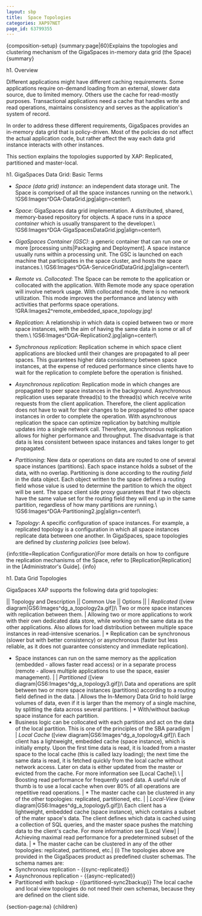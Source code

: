 ```yaml
---
layout: sbp
title:  Space Topologies
categories: XAP97NET
page_id: 63799355
---
```


{composition-setup}
{summary:page|60}Explains the topologies and clustering mechanism of the GigaSpaces in-memory data grid (the Space){summary}

h1. Overview

Different applications might have different caching requirements. Some applications require on-demand loading from an external, slower data source, due to limited memory. Others use the cache for read-mostly purposes. Transactional applications need a cache that handles write and read operations, maintains consistency and serves as the application's system of record.

In order to address these different requirements, GigaSpaces provides an in-memory data grid that is policy-driven. Most of the policies do not affect the actual application code, but rather affect the way each data grid instance interacts with other instances.

This section explains the topologies supported by XAP: Replicated, partitioned and master-local.

h1. GigaSpaces Data Grid: Basic Terms

* *Space (data grid) instance*: an independent data storage unit. The Space is comprised of all the space instances running on the network.\\ !GS6:Images^DGA-DataGrid.jpg|align=center!\\
* *Space*: GigaSpaces data grid implementation. A distributed, shared, memory-based repository for objects. A space runs in a _space container_ which is usually transparent to the developer.\\
!GS6:Images^DGA-GigaSpacesDataGrid.jpg|align=center!\\
* *GigaSpaces Container (GSC)*: a generic container that can run one or more [processing units|Packaging and Deployment]. A space instance usually runs within a processing unit. The GSC is launched on each machine that participates in the space cluster, and hosts the space instances.\\ !GS6:Images^DGA-ServiceGridDataGrid.jpg|align=center!\\
* *Remote vs. Collocated*: The Space can be remote to the application or collocated with the application. With Remote mode any space operation will involve network usage. With collocated mode, there is no network utilization. This mode improves the performance and latency with activities that performs space operations.
!GRA:Images2^remote_embedded_space_topology.jpg!
* *Replication*: A relationship in which data is copied between two or more space instances, with the aim of having the same data in some or all of them.\\ !GS6:Images^DGA-Replication2.jpg|align=center!\\
* *Synchronous replication*: Replication scheme in which space client applications are blocked until their changes are propagated to all peer spaces. This guarantees higher data consistency between space instances, at the expense of reduced performance since clients have to wait for the replication to complete before the operation is finished.

* *Asynchronous replication*: Replication mode in which changes are propagated to peer space instances in the background. Asynchronous replication uses separate thread(s) to the thread(s) which receive write requests from the client application. Therefore, the client application does not have to wait for their changes to be propagated to other space instances in order to complete the operation. With asynchronous replication the space can optimize replication by batching multiple updates into a single network call. Therefore, asynchronous replication allows for higher performance and throughput. The disadvantage is that data is less consistent between space instances and takes longer to get propagated.

* *Partitioning*: New data or operations on data are routed to one of several space instances (partitions). Each space instance holds a subset of the data, with no overlap. Partitioning is done according to the _routing field_ in the data object. Each object written to the space defines a routing field whose value is used to determine the partition to which the object will be sent. The space client side proxy guarantees that if two objects have the same value set for the routing field they will end up in the same partition, regardless of how many partitions are running.\\ !GS6:Images^DGA-Partitioning2.jpg|align=center!\\
* *Topology*: A specific configuration of space instances. For example, a replicated topology is a configuration in which all space instances replicate data between one another. In GigaSpaces, space topologies are defined by _clustering policies_ (see below).

{info:title=Replication Configuration}For more details on how to configure the replication mechanisms of the Space, refer to [Replication|Replication] in the [Administrator's Guide]. {info}

h1. Data Grid Topologies

GigaSpaces XAP supports the following data grid topologies:

|| Topology and Description || Common Use || Options ||
| *Replicated* ([view diagram|GS6:Images^dg_a_topology2a.gif])\\
 Two or more space instances with replication between them. | Allowing two or more applications to work with their own dedicated data store, while working on the same data as the other applications. Also allows for load distribution between multiple space instances in read-intensive scenarios. | * Replication can be synchronous (slower but with better consistency) or asynchronous (faster but less reliable, as it does not guarantee consistency and immediate replication).
* Space instances can run on the same memory as the application (embedded - allows faster read access) or in a separate process (remote - allows multiple applications to use the space, easier management). |
| *Partitioned* ([view diagram|GS6:Images^dg_a_topology3.gif])\\
 Data and operations are split between two or more space instances (partitions) according to a routing field defined in the data. | Allows the In-Memory Data Grid to hold large volumes of data, even if it is larger than the memory of a single machine, by splitting the data across several partitions. | * With/without backup space instance for each partition.
* Business logic can be collocated with each partition and act on the data of the local partition. This is one of the principles of the SBA paradigm |
| *Local Cache* ([view diagram|GS6:Images^dg_a_topology4.gif])\\
 Each client has a lightweight, embedded cache (space instance), which is initially empty. Upon the first time data is read, it is loaded from a master space to the local cache (this is called lazy loading); the next time the same data is read, it is fetched quickly from the local cache without network access. Later on data is either updated from the master or evicted from the cache. For more information see [Local Cache]\\  \\  | Boosting read performance for frequently used data. A useful rule of thumb is to use a local cache when over 80% of all operations are repetitive read operations. | * The master cache can be clustered in any of the other topologies: replicated, partitioned, etc. |
| *Local-View* ([view diagram|GS6:Images^dg_a_topology5.gif])\\
 Each client has a lightweight, embedded cache (space instance), which contains a subset of the mater space's data. The client defines which data is cached using a collection of SQL queries, and the master space pushes the matching data to the client's cache. For more information see [Local View] | Achieving maximal read performance for a predetermined subset of the data. | * The master cache can be clustered in any of the other topologies: replicated, partitioned, etc.|
(i) The topologies above are provided in the GigaSpaces product as predefined cluster schemas. The schema names are:
* Synchronous replication - {{sync-replicated}}
* Asynchronous replication - {{async-replicated}}
* Partitioned with backup - {{partitioned-sync2backup}}
The local cache and local view topologies do not need their own schemas, because they are defined on the client side.

{section-page:na}
{children}